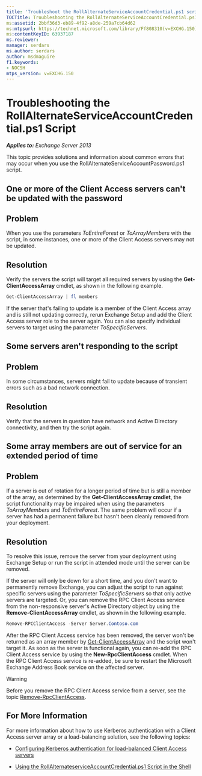 ```yaml
---
title: 'Troubleshoot the RollAlternateServiceAccountCredential.ps1 script'
TOCTitle: Troubleshooting the RollAlternateServiceAccountCredential.ps1 Script
ms:assetid: 2bbf36d3-eb89-4f92-a8de-259a7cb64d62
ms:mtpsurl: https://technet.microsoft.com/library/Ff808310(v=EXCHG.150)
ms:contentKeyID: 63937187
ms.reviewer: 
manager: serdars
ms.author: serdars
author: msdmaguire
f1.keywords:
- NOCSH
mtps_version: v=EXCHG.150
---
```


# Troubleshooting the RollAlternateServiceAccountCredential.ps1 Script

_**Applies to:** Exchange Server 2013_

This topic provides solutions and information about common errors that may occur when you use the RollAlternateServiceAccountPassword.ps1 script.

## One or more of the Client Access servers can't be updated with the password

## Problem

When you use the parameters *ToEntireForest* or *ToArrayMembers* with the script, in some instances, one or more of the Client Access servers may not be updated.

## Resolution

Verify the servers the script will target all required servers by using the **Get-ClientAccessArray** cmdlet, as shown in the following example.

```powershell
Get-ClientAccessArray | fl members
```

If the server that's failing to update is a member of the Client Access array and is still not updating correctly, rerun Exchange Setup and add the Client Access server role to the server again. You can also specify individual servers to target using the parameter *ToSpecificServers*.

## Some servers aren't responding to the script

## Problem

In some circumstances, servers might fail to update because of transient errors such as a bad network connection.

## Resolution

Verify that the servers in question have network and Active Directory connectivity, and then try the script again.

## Some array members are out of service for an extended period of time

## Problem

If a server is out of rotation for a longer period of time but is still a member of the array, as determined by the **Get-ClientAccessArray cmdlet**, the script functionality may be impaired when using the parameters *ToArrayMembers* and *ToEntireForest*. The same problem will occur if a server has had a permanent failure but hasn't been cleanly removed from your deployment.

## Resolution

To resolve this issue, remove the server from your deployment using Exchange Setup or run the script in attended mode until the server can be removed.

If the server will only be down for a short time, and you don't want to permanently remove Exchange, you can adjust the script to run against specific servers using the parameter *ToSpecificServers* so that only active servers are targeted. Or, you can remove the RPC Client Access service from the non-responsive server's Active Directory object by using the **Remove-ClientAccessArray** cmdlet, as shown in the following example.

```powershell
Remove-RPCClientAccess -Server Server.Contoso.com
```

After the RPC Client Access service has been removed, the server won't be returned as an array member by [Get-ClientAccessArray](/powershell/module/exchange/Get-ClientAccessArray) and the script won't target it. As soon as the server is functional again, you can re-add the RPC Client Access service by using the **New-RpcClientAccess** cmdlet. When the RPC Client Access service is re-added, be sure to restart the Microsoft Exchange Address Book service on the affected server.

> [!WARNING]
> Before you remove the RPC Client Access service from a server, see the topic <A href="/powershell/module/exchange/Remove-RpcClientAccess">Remove-RpcClientAccess</A>.

## For More Information

For more information about how to use Kerberos authentication with a Client Access server array or a load-balancing solution, see the following topics:

- [Configuring Kerberos authentication for load-balanced Client Access servers](configuring-kerberos-authentication-for-load-balanced-client-access-servers-exchange-2013-help.md)

- [Using the RollAlternateserviceAccountCredential.ps1 Script in the Shell](using-the-rollalternateserviceaccountcredential-ps1-script-in-the-shell-exchange-2013-help.md)